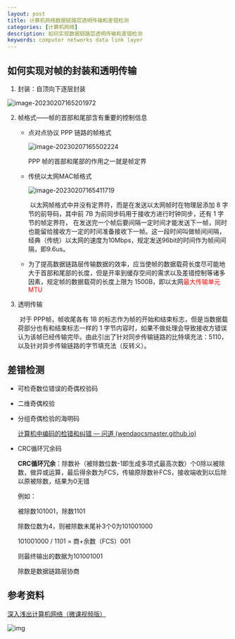 ```yaml
---
layout: post
title: 计算机网络数据链路层透明传输和差错检测
categories: [计算机网络]
description: 如何实现数据链路层透明传输和差错检测
keywords: computer networks data link layer 
---
```


## 如何实现对帧的封装和透明传输

1. 封装：自顶向下逐层封装

![image-20230207165201972](https://wendaocsmaster.github.io/images/blog/image-20230207165201972.png)

2. 帧格式——帧的首部和尾部含有重要的控制信息

   + 点对点协议 PPP 链路的帧格式

     ![image-20230207165502224](https://wendaocsmaster.github.io/images/blog/image-20230207165502224.png)

     PPP 帧的首部和尾部的作用之一就是帧定界

   + 传统以太网MAC帧格式

     ![image-20230207165411719](https://wendaocsmaster.github.io/images/blog/image-20230207165411719.png)

     ​		以太网帧格式中并没有定界符，而是在发送以太网帧时在物理层添加 8 字节的前导码，其中前 7B 为前同步码用于接收方进行时钟同步，还有 1 字节的帧定界符， 在发送完一个帧后要间隔一定时间才能发送下一帧，同时也能留给接收方一定的时间准备接收下一帧。这一段时间叫做帧间间隔，经典（传统）以太网的速度为10Mbps，规定发送96bit的时间作为帧间间隔，即9.6us。

   + 为了提高数据链路层传输数据的效率，应当使帧的数据载荷长度尽可能地大于首部和尾部的长度，但是开率到缓存空间的需求以及差错控制等诸多因素，规定帧的数据载荷的长度上限为 1500B，即以太网<font color = red>最大传输单元 MTU</font>

3. 透明传输

   ​		对于 PPP帧，帧收尾各有 1B 的标志作为帧的开始和结束标志，但是当数据载荷部分也有和结束标志一样的 1 字节内容时，如果不做处理会导致接收方错误认为该帧已经传输完毕。由此引出了针对同步传输链路的比特填充法：5110，以及针对异步传输链路的字节填充法（反转义）。

## 差错检测

+ 可检奇数位错误的奇偶校验码

+ 二维奇偶校验

+ 分组奇偶检验的海明码

  [计算机中编码的检错和纠错 — 问道 (wendaocsmaster.github.io)](https://wendaocsmaster.github.io/2023/02/06/Data-error-checking-and-error-correction-in-computer-organization-principles-and-computer-networks/)

+ CRC循环冗余码

  **CRC循环冗余**：除数补（被除数位数-1即生成多项式最高次数）个0除以被除数，做异或运算，最后得余数为FCS，传输原除数补FCS，接收端收到以后除以原被除数，结果为0无错

  例如：

  被除数101001，除数1101

  除数位数为4，则被除数末尾补3个0为101001000

  101001000 / 1101 = 商+余数（FCS）001

  则最终输出的数据为101001001

  除数是数据链路层协商

## 参考资料

[深入浅出计算机网络（微课视频版）](http://www.tup.tsinghua.edu.cn/booksCenter/book_09342101.html)

![img](https://wendaocsmaster.github.io/images/blog/093421-01.jpg)
